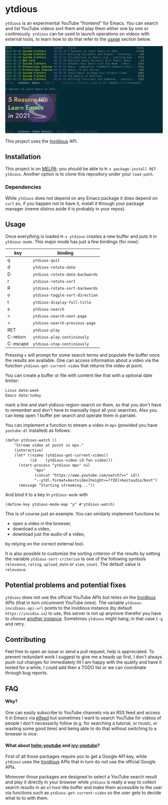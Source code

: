 # ytdious
`ytdious` is an experimental YouTube "frontend" for Emacs. You can search and list YouTube videos sort them and play them either one by one or continiously. `ytdious` can be used to launch operations on videos with external tools, to learn how to do that refer to the [usage](#usage) section below.

![demonstration](pic/demonstration.gif)

This project uses the [Invidious](https://github.com/omarroth/invidious) API.

## Installation
This project is on [MELPA](https://melpa.org/): you should be able to `M-x package-install RET ytdious`. Another option is to clone this repository under your `load-path`.

### Dependencies
While `ytdious` does not depend on any Emacs package it does depend on `curl` so, if you happen not to have it, install it through your package manager (meme distros aside it is probably in your repos).

## Usage
Once everything is loaded `M-x ytdious` creates a new buffer and puts it in `ytdious-mode`. This major mode has just a few bindings (for now):

| key                 | binding                         |
|---------------------|---------------------------------|
| <key>q</key>        | `ytdious-quit`                  |
| <key>d</key>        | `ytdious-rotate-date`           |
| <key>D</key>        | `ytdious-rotate-date-backwards` |
| <key>r</key>        | `ytdious-rotate-sort`           |
| <key>R</key>        | `ytdious-rotate-sort-backwards` |
| <key>o</key>        | `ytdious-toggle-sort-direction` |
| <key>t</key>        | `ytdious-display-full-title`    |
| <key>s</key>        | `ytdious-search`                |
| <key>></key>        | `ytdious-search-next-page`      |
| <key><</key>        | `ytdious-search-previous-page`  |
| <key>RET</key>      | `ytdious-play`                  |
| <key>C-return</key> | `ytdious-play-continiously`     |
| <key>C-escape</key> | `ytdious-stop-continiously`     |

Pressing `s` will prompt for some search terms and populate the buffer once the results are available. One can access information about a video via the function `ytdious-get-current-video` that returns the video at point.

You can create a buffer or file with content like that with a optional date limiter:
```
Linux date:week
Emacs date:today
```

mark a line and start ytdious-region-search on them, so that you don't have to remember and don't have to manually input all your searches. Also you can keep open 1 buffer per search and operate them in parralel.

You can implement a function to stream a video in `mpv` (provided you have `youtube-dl` installed) as follows:
```elisp
(defun ytdious-watch ()
    "Stream video at point in mpv."
    (interactive)
    (let* ((video (ytdious-get-current-video))
     	   (id    (ytdious-video-id-fun video)))
      (start-process "ytdious mpv" nil
		     "mpv"
		     (concat "https://www.youtube.com/watch?v=" id))
		     "--ytdl-format=bestvideo[height<=?720]+bestaudio/best")
      (message "Starting streaming..."))
```

And bind it to a key in `ytdious-mode` with
```elisp
(define-key ytdious-mode-map "y" #'ytdious-watch)
```

This is of course just an example. You can similarly implement functions to:
- open a video in the browser,
- download a video,
- download just the audio of a video,

by relying on the correct external tool.

It is also possible to customize the sorting criterion of the results by setting the variable `ytdious-sort-criterion` to one of the following symbols `relevance`, `rating`, `upload_date` or `view_count`.
The default value is `relevance`.

## Potential problems and potential fixes
`ytdious` does not use the official YouTube APIs but relies on the [Invidious](https://github.com/omarroth/invidious) APIs (that in turn circumvent YouTube ones). The variable `ytdious-invidious-api-url` points to the invidious instance (by default `https://invidio.us`) to use, this server is not up anymore therefor you have to choose [another instance](https://github.com/omarroth/invidious#invidious-instances). Sometimes `ytdious` might hang; in that case `C-g` and retry.

## Contributing
Feel free to open an issue or send a pull request, help is appreciated.
To prevent redundant work I suggest to give me a heads up first, I don't always push out changes for immediately till I am happy with the quality and have it tested for a while, I could add then a TODO list or we can coordinate through bug reports.

## FAQ

#### Why?
One can easily subscribe to YouTube channels via an RSS feed and access it in Emacs via [elfeed](https://github.com/skeeto/elfeed/) but sometimes I want to search YouTube for videos of people I don't necessarily follow (e.g. for searching a tutorial, or music, or wasting some good time) and being able to do that without switching to a browser is nice.

#### What about [helm-youtube](https://github.com/maximus12793/helm-youtube) and [ivy-youtube](https://github.com/squiter/ivy-youtube)?
First of all those packages require you to get a Google API key, while `ytdious` uses the [Invidious](https://github.com/omarroth/invidious) APIs that in turn do not use the official Google APIs.

Moreover those packages are designed to select a YouTube search result and play it directly in your browser while `ytdious` is really a way to collect search results in an `elfeed`-like buffer and make them accessible to the user via functions such as `ytdious-get-current-video` so the user gets to decide what to to with them.
